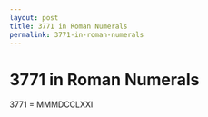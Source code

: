 ```yaml
---
layout: post
title: 3771 in Roman Numerals
permalink: 3771-in-roman-numerals
---
```


# 3771 in Roman Numerals

3771 = MMMDCCLXXI
